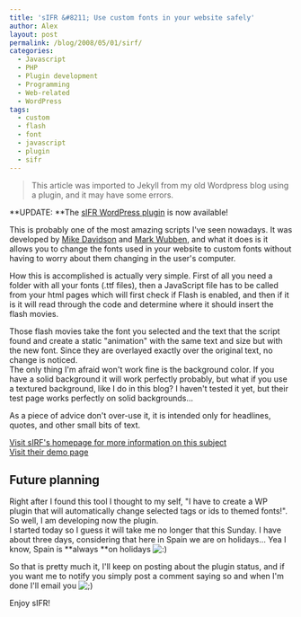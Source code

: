 ```yaml
---
title: 'sIFR &#8211; Use custom fonts in your website safely'
author: Alex
layout: post
permalink: /blog/2008/05/01/sirf/
categories:
  - Javascript
  - PHP
  - Plugin development
  - Programming
  - Web-related
  - WordPress
tags:
  - custom
  - flash
  - font
  - javascript
  - plugin
  - sifr
---
```


> This article was imported to Jekyll from my old Wordpress blog using a plugin, and it may have some errors.

**UPDATE: **The [sIFR WordPress plugin][1] is now available!

[1]: http://urbanoalvarez.es/blog/plugins/custom-fonts-plugin/

This is probably one of the most amazing scripts I\'ve seen nowadays. It was developed by [Mike Davidson][2] and [Mark Wubben][3], and what it does is it allows you to change the fonts used in your website to custom fonts without having to worry about them changing in the user\'s computer.

[2]: http://www.mikeindustries.com/
[3]: http://www.novemberborn.net/

How this is accomplished is actually very simple. First of all you need a folder with all your fonts (.ttf files), then a JavaScript file has to be called from your html pages which will first check if Flash is enabled, and then if it is it will read through the code and determine where it should insert the flash movies.

Those flash movies take the font you selected and the text that the script found and create a static \"animation\" with the same text and size but with the new font. Since they are overlayed exactly over the original text, no change is noticed.  
The only thing I\'m afraid won\'t work fine is the background color. If you have a solid background it will work perfectly probably, but what if you use a textured background, like I do in this blog? I haven\'t tested it yet, but their test page works perfectly on solid backgrounds...

As a piece of advice don\'t over-use it, it is intended only for headlines, quotes, and other small bits of text.

[Visit sIRF\'s homepage for more information on this subject][4]  
[Visit their demo page][5]

[4]: http://www.mikeindustries.com/blog/sifr/
[5]: http://www.mikeindustries.com/blog/files/sifr/2.0/

## Future planning

Right after I found this tool I thought to my self, \"I have to create a WP plugin that will automatically change selected tags or ids to themed fonts!\". So well, I am developing now the plugin.  
I started today so I guess it will take me no longer that this Sunday. I have about three days, considering that here in Spain we are on holidays... Yea I know, Spain is **always **on holidays ![:)][6] 

[6]: http://i1.wp.com/urbanoalvarez.es/blog/wp-content/plugins/smilies-themer/kopete/smile.png

So that is pretty much it, I\'ll keep on posting about the plugin status, and if you want me to notify you simply post a comment saying so and when I\'m done I\'ll email you ![;)][7] 

[7]: http://i0.wp.com/urbanoalvarez.es/blog/wp-content/plugins/smilies-themer/kopete/wink.png

Enjoy sIFR!